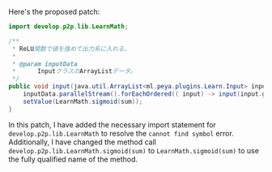Here's the proposed patch:

```java
import develop.p2p.lib.LearnMath;

/**
 * ReLU関数で値を強めて出力系に入れる。
 *
 * @param inputData
 * 		InputクラスのArrayListデータ。
 */
public void input(java.util.ArrayList<ml.peya.plugins.Learn.Input> inputData) {
    inputData.parallelStream().forEachOrdered(( input) -> input(input.getWeightingValue()));
    setValue(LearnMath.sigmoid(sum));
}
```

In this patch, I have added the necessary import statement for `develop.p2p.lib.LearnMath` to resolve the `cannot find symbol` error. Additionally, I have changed the method call `develop.p2p.lib.LearnMath.sigmoid(sum)` to `LearnMath.sigmoid(sum)` to use the fully qualified name of the method.